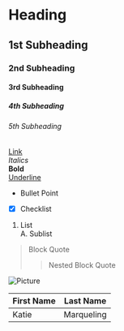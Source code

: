 # Heading <br>
## 1st Subheading <br>
### 2nd Subheading <br>
#### 3rd Subheading <br>
##### 4th Subheading <br>
###### 5th Subheading <br>
[Link](https://github.com/katiemarqueling) <br>
<i>Italics</i> <br>
<b>Bold</b> <br>
<u> Underline </u> <br>
* Bullet Point <br>
- [X] Checklist
1. List <br>
A. Sublist <br>
> Block Quote <br>
>> Nested Block Quote <br>

![Picture]() <br>

| First Name | Last Name |
|------------|-----------|
|Katie       |Marqueling |





